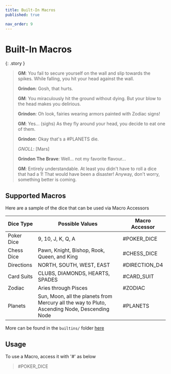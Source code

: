 ```yaml
---
title: Built-In Macros
published: true

nav_order: 9
---
```


# Built-In Macros

{: .story }
>**GM**: You fail to secure yourself on the wall and slip towards the spikes. While falling, you hit your head against the wall.
>
>**Grindon**: Gosh, that hurts.
>
>**GM**: You miraculously hit the ground without dying. But your blow to the head makes you delirious.
>
>**Grindon**: Oh look, fairies wearing armors painted with Zodiac signs!
>
>**GM**: Yes... (sighs) As they fly around your head, you decide to eat one of them.
>
>**Grindon**: Okay that's a #PLANETS die.
>
>*GNOLL*: [Mars]
>
>**Grindon The Brave**: Well... not my favorite flavour...
>
>**GM**: Entirely understandable. At least you didn't have to roll a dice that had a 1! That would have been a disaster! Anyway, don't worry, something better is coming.


## Supported Macros

Here are a sample of the dice that can be used via Macro Accessors

| Dice Type | Possible Values | Macro Accessor |
| ----------- | -------------- | --------------- |
| Poker Dice | 9, 10, J, K, Q, A | #POKER_DICE |
| Chess Dice | Pawn, Knight, Bishop, Rook, Queen, and King | #CHESS_DICE |
| Directions | NORTH, SOUTH, WEST, EAST | #DIRECTION_D4 |
| Card Suits| CLUBS, DIAMONDS, HEARTS, SPADES | #CARD_SUIT |
| Zodiac | Aries through Pisces | #ZODIAC |
| Planets | Sun, Moon, all the planets from Mercury all the way to Pluto, Ascending Node, Descending Node | #PLANETS |

More can be found in the `builtins/` folder [here](https://github.com/ianfhunter/GNOLL/tree/main/builtins)

## Usage

To use a Macro, access it with '#' as below
> #POKER_DICE
